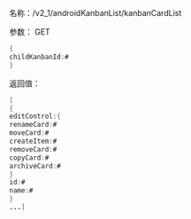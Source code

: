 名称：/v2_1/androidKanbanList/kanbanCardList

参数：
GET
```java
{
childKanbanId:#
}
```
返回值：
```java
[
{
editControl:{
renameCard:#
moveCard:#
createItem:#
removeCard:#
copyCard:#
archiveCard:#
}
id:#
name:#
}
...]
```
